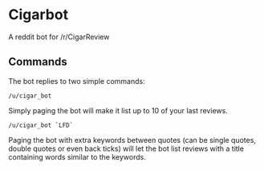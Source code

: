 # Cigarbot
A reddit bot for /r/CigarReview

## Commands
The bot replies to two simple commands:

    /u/cigar_bot

Simply paging the bot will make it list up to 10 of your last reviews.

    /u/cigar_bot `LFD`

Paging the bot with extra keywords between quotes (can be single quotes, double quotes or even back ticks) will
let the bot list reviews with a title containing words similar to the keywords.


